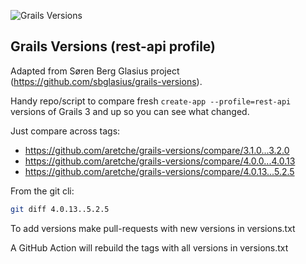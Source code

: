 ![Grails Versions](https://github.com/aretche/grails-versions/workflows/Grails%20Versions/badge.svg?branch=master)

Grails Versions (rest-api profile)
---
Adapted from Søren Berg Glasius project (https://github.com/sbglasius/grails-versions).

Handy repo/script to compare fresh `create-app --profile=rest-api` versions of Grails 3 and up so you can see what changed.

Just compare across tags:
* <https://github.com/aretche/grails-versions/compare/3.1.0...3.2.0>
* <https://github.com/aretche/grails-versions/compare/4.0.0...4.0.13>
* <https://github.com/aretche/grails-versions/compare/4.0.13...5.2.5>

From the git cli:

```bash
git diff 4.0.13..5.2.5
```

To add versions make pull-requests with new versions in versions.txt

A GitHub Action will rebuild the tags with all versions in versions.txt
